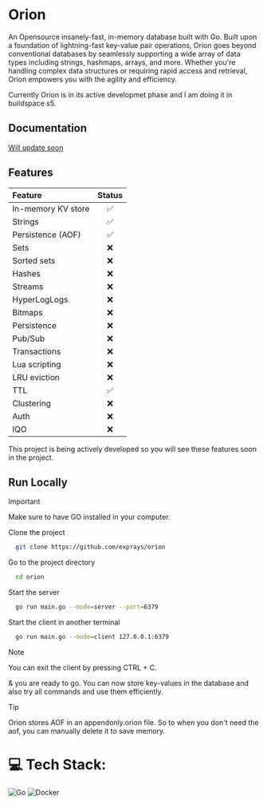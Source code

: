 
# Orion

An Opensource insanely-fast, in-memory database built with Go. Built upon a foundation of lightning-fast key-value pair operations, Orion goes beyond conventional databases by seamlessly supporting a wide array of data types including strings, hashmaps, arrays, and more. Whether you're handling complex data structures or requiring rapid access and retrieval, Orion empowers you with the agility and efficiency.

Currently Orion is in its active developmet phase and I am doing it in buildspace s5.



## Documentation

[Will update soon](https://linktodocumentation)


## Features

| Feature              | Status
| :------------------- | :----------: 
| In-memory KV store   | ✅     
| Strings              | ✅      
| Persistence (AOF)    | ✅  
| Sets	               | ❌
| Sorted sets	       | ❌
| Hashes	           | ❌
| Streams              | ❌
| HyperLogLogs         | ❌
| Bitmaps	           | ❌
| Persistence	       | ❌
| Pub/Sub	           | ❌
| Transactions	       | ❌
| Lua scripting	       | ❌
| LRU eviction	       | ❌
| TTL	               | ✅
| Clustering           | ❌
| Auth                 | ❌
| IQO                  | ❌

This project is being actively developed so you will see these features soon in the project.


## Run Locally

> [!IMPORTANT]  
> Make sure to have GO installed in your computer.


Clone the project

```bash
  git clone https://github.com/exprays/orion
```

Go to the project directory

```bash
  cd orion
```

Start the server

```bash
  go run main.go --mode=server --port=6379
```

Start the client in another terminal

```bash
  go run main.go --mode=client 127.0.0.1:6379
```

> [!NOTE]  
> You can exit the client by pressing CTRL + C.

& you are ready to go. You can now store key-values in the database and also try all commands and use them efficiently.

> [!TIP]
> Orion stores AOF in an appendonly.orion file. So to when you don't need the aof, you can manually delete it to save memory.



# 💻 Tech Stack:
![Go](https://img.shields.io/badge/go-%2300ADD8.svg?style=for-the-badge&logo=go&logoColor=white) ![Docker](https://img.shields.io/badge/docker-%230db7ed.svg?style=for-the-badge&logo=docker&logoColor=white)

